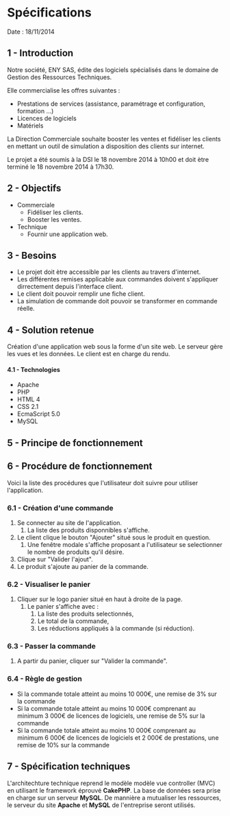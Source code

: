# Spécifications

Date : 18/11/2014

## 1 - Introduction

Notre société, ENY SAS, édite des logiciels spécialisés dans le domaine de Gestion des Ressources Techniques.

Elle  commercialise les offres suivantes :

 * Prestations de services (assistance, paramétrage et configuration, formation …)
 * Licences de logiciels 
 * Matériels

La Direction Commerciale souhaite booster les ventes et fidéliser les clients en mettant un outil de simulation a disposition des clients sur internet.

Le projet a été soumis à la DSI le 18 novembre 2014 à 10h00 et doit ètre terminé le 18 novembre 2014 à 17h30.

## 2 - Objectifs

 * Commerciale
	 * Fidéliser les clients.
	 * Booster les ventes.
 * Technique
	 * Fournir une application web.

## 3 - Besoins

 * Le projet doit ètre accessible par les clients au travers d'internet.
 * Les différentes remises applicable aux commandes doivent s'appliquer dirrectement depuis l'interface client.
 * Le client doit pouvoir remplir une fiche client.
 * La simulation de commande doit pouvoir se transformer en commande réelle.

## 4 - Solution retenue

Création d'une application web sous la forme d'un site web. Le serveur gère les vues et les données. Le client est en charge du rendu.

#### 4.1 - Technologies

 * Apache
 * PHP
 * HTML 4
 * CSS 2.1
 * EcmaScript 5.0
 * MySQL

## 5 - Principe de fonctionnement



## 6 - Procédure de fonctionnement

Voici la liste des procédures que l'utilisateur doit suivre pour utiliser l'application.

### 6.1 - Création d'une commande

1. Se connecter au site de l'application.
	1. La liste des produits disponnibles s'affiche.
2. Le client clique le bouton "Ajouter" situé sous le produit en question.
	1. Une fenêtre modale s'affiche proposant a l'utilisateur se selectionner le nombre de produits qu'il désire.
3. Clique sur "Valider l'ajout".
4. Le produit s'ajoute au panier de la commande.

### 6.2 - Visualiser le panier

1. Cliquer sur le logo panier situé en haut à droite de la page.
	1. Le panier s'affiche avec :
		1. La liste des produits selectionnés,
		2. Le total de la commande,
		3. Les réductions appliqués à la commande (si réduction).

### 6.3 - Passer la commande

1. A partir du panier, cliquer sur "Valider la commande".

### 6.4 - Règle de gestion

 * Si la commande totale atteint au moins 10 000€, une remise de 3% sur la commande
 * Si la commande totale atteint au moins 10 000€ comprenant au minimum 3 000€ de licences de logiciels, une remise de 5% sur la commande
 * Si la commande totale atteint au moins 10 000€ comprenant au minimum 6 000€ de licences de logiciels et 2 000€ de prestations, une remise de 10% sur la commande

## 7 - Spécification techniques

L'architechture technique reprend le modèle modèle vue controller (MVC) en utilisant le framework éprouvé **CakePHP**. La base de données sera prise en charge sur un serveur **MySQL**. De mannière a mutualiser les ressources, le serveur du site **Apache** et **MySQL** de l'entreprise seront utilisés.